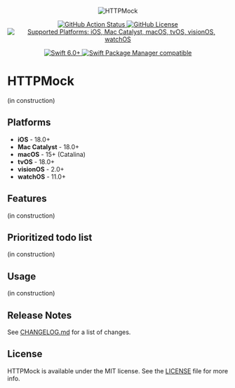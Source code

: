 <p align="center">
  <img src="https://raw.githubusercontent.com/adelinofaria/httpmock/main/assets/httpmock.svg" alt="HTTPMock"/>
</p>

<p align="center">
 <a href="https://github.com/adelinofaria/httpmock/actions/workflows/tests.yml">
   <img src="https://github.com/adelinofaria/httpmock/actions/workflows/tests.yml/badge.svg?branch=main" alt="GitHub Action Status">
 </a>
  <a href="https://raw.githubusercontent.com/adelinofaria/httpmock/main/LICENSE">
    <img src="https://img.shields.io/github/license/adelinofaria/httpmock" alt="GitHub License">
  </a>
  <a href="Platforms">
    <img src="https://img.shields.io/badge/platforms-iOS%20%7C%20Mac_Catalyst%20%7C%20macOS%20%7C%20tvOS%20%7C%20visionOS%20%7C%20watchOS-333333.svg" alt="Supported Platforms: iOS, Mac Catalyst, macOS, tvOS, visionOS, watchOS" />
  </a>
</p>

<p align="center">
  <a href="https://github.com/apple/swift">
    <img src="https://img.shields.io/badge/Swift-6.0-F05138.svg?logo=swift" alt="Swift 6.0+">
  </a>
  <a href="https://swift.org/package-manager/">
    <img src="https://img.shields.io/badge/Swift_Package_Manager-compatible-lightgreen" alt="Swift Package Manager compatible">
  </a>
</p>

# HTTPMock

(in construction)

## Platforms

- **iOS** - 18.0+
- **Mac Catalyst** - 18.0+
- **macOS** - 15+ (Catalina)
- **tvOS** - 18.0+
- **visionOS** - 2.0+
- **watchOS** - 11.0+

## Features

(in construction)

## Prioritized todo list

(in construction)

## Usage

(in construction)

## Release Notes

See [CHANGELOG.md](https://github.com/adelinofaria/httpmock/blob/master/CHANGELOG.md) for a list of changes.

## License

HTTPMock is available under the MIT license. See the [LICENSE](https://github.com/adelinofaria/httpmock/blob/master/LICENSE) file for more info.
